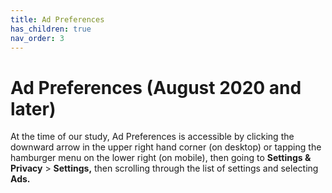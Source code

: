 ```yaml
---
title: Ad Preferences
has_children: true
nav_order: 3
---
```


# Ad Preferences (August 2020 and later)

At the time of our study, Ad Preferences is accessible by clicking the downward arrow in the upper right hand corner (on desktop) or tapping the hamburger menu on the lower right (on mobile), then going to **Settings & Privacy** > **Settings,** then scrolling through the list of settings and selecting **Ads.**
